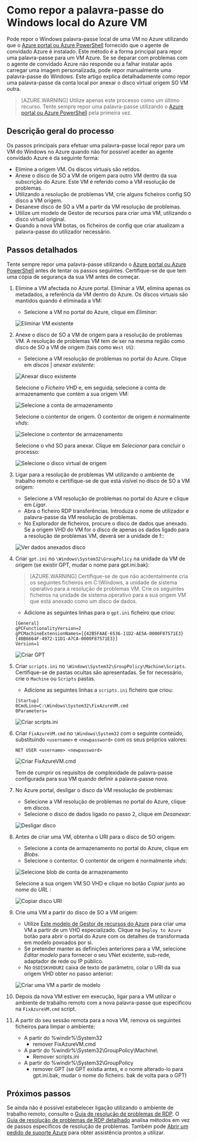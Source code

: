 <properties
   pageTitle="Repor uma palavra-passe do Windows local quando não está instalado o agente de convidado Azure | Microsoft Azure"
   description="Como repor a palavra-passe de uma conta de utilizador do Windows local quando o agente de convidado Azure não está instalado ou funcionamento numa VM"
   services="virtual-machines-windows"
   documentationCenter=""
   authors="iainfoulds"
   manager="timlt"
   editor=""/>

<tags
   ms.service="virtual-machines-windows"
   ms.devlang="na"
   ms.topic="article"
   ms.tgt_pltfrm="vm-windows"
   ms.workload="infrastructure-services"
   ms.date="10/05/2016"
   ms.author="iainfou"/>

# <a name="how-to-reset-local-windows-password-for-azure-vm"></a>Como repor a palavra-passe do Windows local do Azure VM
Pode repor o Windows palavra-passe local de uma VM no Azure utilizando que o [Azure portal ou Azure PowerShell](virtual-machines-windows-reset-rdp.md) fornecido que o agente de convidado Azure é instalado. Este método é a forma principal para repor uma palavra-passe para um VM Azure. Se se deparar com problemas com o agente de convidado Azure não responde ou a falhar instalar após carregar uma imagem personalizada, pode repor manualmente uma palavra-passe do Windows. Este artigo explica detalhadamente como repor uma palavra-passe da conta local por anexar o disco virtual origem SO VM outra. 

> [AZURE.WARNING] Utilize apenas este processo como um último recurso. Tente sempre repor uma palavra-passe utilizando o [Azure portal ou Azure PowerShell](virtual-machines-windows-reset-rdp.md) pela primeira vez.


## <a name="overview-of-the-process"></a>Descrição geral do processo
Os passos principais para efetuar uma palavra-passe local repor para um VM do Windows no Azure quando não for possível aceder ao agente convidado Azure é da seguinte forma:

- Elimine a origem VM. Os discos virtuais são retidos.
- Anexe o disco de SO a VM de origem para outro VM dentro da sua subscrição do Azure. Este VM é referido como a VM resolução de problemas.
- Utilizando a resolução de problemas VM, crie alguns ficheiros config SO disco a VM origem.
- Desanexe disco de SO a VM a partir da VM resolução de problemas.
- Utilize um modelo de Gestor de recursos para criar uma VM, utilizando o disco virtual original.
- Quando a nova VM botas, os ficheiros de config que criar atualizam a palavra-passe do utilizador necessário.


## <a name="detailed-steps"></a>Passos detalhados
Tente sempre repor uma palavra-passe utilizando o [Azure portal ou Azure PowerShell](virtual-machines-windows-reset-rdp.md) antes de tentar os passos seguintes. Certifique-se de que tem uma cópia de segurança da sua VM antes de começar. 

1. Elimine a VM afectada no Azure portal. Eliminar a VM, elimina apenas os metadados, a referência da VM dentro do Azure. Os discos virtuais são mantidos quando é eliminada a VM:

    - Selecione a VM no portal do Azure, clique em *Eliminar*:

    ![Eliminar VM existente](./media/virtual-machines-windows-reset-local-password-without-guest-agent/delete_vm.png)

2. Anexe o disco de SO a VM de origem para a resolução de problemas VM. A resolução de problemas VM tem de ser na mesma região como disco de SO a VM de origem (tais como `West US`):

    - Selecione a VM resolução de problemas no portal do Azure. Clique em *discos* | *anexar existente*:

    ![Anexar disco existente](./media/virtual-machines-windows-reset-local-password-without-guest-agent/disks_attach_existing.png)

    Selecione o *Ficheiro VHD* e, em seguida, selecione a conta de armazenamento que contém a sua origem VM:

    ![Selecione a conta de armazenamento](./media/virtual-machines-windows-reset-local-password-without-guest-agent/disks_select_storageaccount.PNG)

    Selecione o contentor de origem. O contentor de origem é normalmente *vhds*:

    ![Selecione o contentor de armazenamento](./media/virtual-machines-windows-reset-local-password-without-guest-agent/disks_select_container.png)

    Selecione o vhd SO para anexar. Clique em *Selecionar* para concluir o processo:

    ![Selecione o disco virtual de origem](./media/virtual-machines-windows-reset-local-password-without-guest-agent/disks_select_source_vhd.png)

3. Ligar para a resolução de problemas VM utilizando o ambiente de trabalho remoto e certifique-se de que está visível no disco de SO a VM origem:

    - Selecione a VM resolução de problemas no portal do Azure e clique em *Ligar*.
    - Abra o ficheiro RDP transferências. Introduza o nome de utilizador e palavra-passe da VM resolução de problemas.
    - No Explorador de ficheiros, procure o disco de dados que anexado. Se a origem VHD do VM for o disco de apenas os dados ligado para a resolução de problemas VM, deverá ser a unidade de f::

    ![Ver dados anexados disco](./media/virtual-machines-windows-reset-local-password-without-guest-agent/troubleshooting_vm_fileexplorer.png)

4. Criar `gpt.ini` no `\Windows\System32\GroupPolicy` na unidade da VM de origem (se existir GPT, mudar o nome para gpt.ini.bak):

    > [AZURE.WARNING] Certifique-se de que não acidentalmente cria os seguintes ficheiros em C:\Windows, a unidade de sistema operativo para a resolução de problemas VM. Crie os seguintes ficheiros na unidade de sistema operativo para a sua origem VM que está anexado como um disco de dados.

    - Adicione as seguintes linhas para o `gpt.ini` ficheiro que criou:

    ```
    [General]
    gPCFunctionalityVersion=2
    gPCMachineExtensionNames=[{42B5FAAE-6536-11D2-AE5A-0000F87571E3}{40B6664F-4972-11D1-A7CA-0000F87571E3}]
    Version=1
    ```

    ![Criar GPT](./media/virtual-machines-windows-reset-local-password-without-guest-agent/create_gpt_ini.png)
 
5. Criar `scripts.ini` no `\Windows\System32\GroupPolicy\Machine\Scripts`. Certifique-se de pastas ocultas são apresentadas. Se for necessário, crie o `Machine` ou `Scripts` pastas.

    - Adicione as seguintes linhas a `scripts.ini` ficheiro que criou:

    ```
    [Startup]
    0CmdLine=C:\Windows\System32\FixAzureVM.cmd
    0Parameters=
    ```

    ![Criar scripts.ini](./media/virtual-machines-windows-reset-local-password-without-guest-agent/create_scripts_ini.png)
 
6. Criar `FixAzureVM.cmd` no `\Windows\System32` com o seguinte conteúdo, substituindo `<username>` e `<newpassword>` com os seus próprios valores:

    ```
    NET USER <username> <newpassword>
    ```

    ![Criar FixAzureVM.cmd](./media/virtual-machines-windows-reset-local-password-without-guest-agent/create_fixazure_cmd.png)

    Tem de cumprir os requisitos de complexidade de palavra-passe configurada para sua VM quando definir a palavra-passe nova.

7. No Azure portal, desligar o disco da VM resolução de problemas:

    - Selecione a VM resolução de problemas no portal do Azure, clique em *discos*.
    - Selecione o disco de dados ligado no passo 2, clique em *Desanexar*:

    ![Desligar disco](./media/virtual-machines-windows-reset-local-password-without-guest-agent/detach_disk.png)

8. Antes de criar uma VM, obtenha o URI para o disco de SO origem:

    - Selecione a conta de armazenamento no portal do Azure, clique em *Blobs*.
    - Selecione o contentor. O contentor de origem é normalmente *vhds*:

    ![Selecione blob de conta de armazenamento](./media/virtual-machines-windows-reset-local-password-without-guest-agent/select_storage_details.png)

    Selecione a sua origem VM SO VHD e clique no botão *Copiar* junto ao nome do *URL* :

    ![Copiar disco URI](./media/virtual-machines-windows-reset-local-password-without-guest-agent/copy_source_vhd_uri.png)

9. Crie uma VM a partir do disco de SO a VM origem:

    - Utilize [Este modelo de Gestor de recursos do Azure](https://github.com/Azure/azure-quickstart-templates/tree/master/201-vm-from-specialized-vhd) para criar uma VM a partir de um VHD especializado. Clique na `Deploy to Azure` botão para abrir o portal do Azure com os detalhes de transformada em modelo povoados por si.
    - Se pretender manter as definições anteriores para a VM, selecione *Editar modelo* para fornecer o seu VNet existente, sub-rede, adaptador de rede ou IP público.
    - No `OSDISKVHDURI` caixa de texto de parâmetro, colar o URI da sua origem VHD obter no passo anterior:

    ![Criar uma VM a partir de modelo](./media/virtual-machines-windows-reset-local-password-without-guest-agent/create_new_vm_from_template.png)

10. Depois da nova VM estiver em execução, ligar para a VM utilizar o ambiente de trabalho remoto com a nova palavra-passe que especificou na `FixAzureVM.cmd` script.

11. A partir do seu sessão remota para a nova VM, remova os seguintes ficheiros para limpar o ambiente:

    - A partir do %windir%\System32
        - remover FixAzureVM.cmd
    - A partir do %windir%\System32\GroupPolicy\Machine\
        - Remover scripts.ini
    - A partir do %windir%\System32\GroupPolicy
        - remover GPT (se GPT existia antes, e o nome alterado-lo para gpt.ini.bak, mudar o nome do ficheiro. bak de volta para o GPT)

## <a name="next-steps"></a>Próximos passos
Se ainda não é possível estabelecer ligação utilizando o ambiente de trabalho remoto, consulte o [Guia de resolução de problemas de RDP](virtual-machines-windows-troubleshoot-rdp-connection.md). O [Guia de resolução de problemas de RDP detalhado](virtual-machines-windows-detailed-troubleshoot-rdp.md) analisa métodos em vez de passos específicos de resolução de problemas. Também pode [Abrir um pedido de suporte Azure](https://azure.microsoft.com/support/options/) para obter assistência prontos a utilizar.
